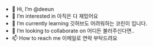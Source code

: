 - 👋 Hi, I’m @deeun
- 👀 I’m interested in 아직은 다 재밌어요
- 🌱 I’m currently learning 깃허브도 어려워하는 코린이 입니다.
- 💞️ I’m looking to collaborate on 어디든 불러주신다면..
- 📫 How to reach me 이메일로 연락 부탁드려요

<!---
deeun/deeun is a ✨ special ✨ repository because its `README.md` (this file) appears on your GitHub profile.
You can click the Preview link to take a look at your changes.
--->
